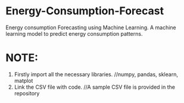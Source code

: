 # Energy-Consumption-Forecast
Energy consumption Forecasting using Machine Learning. A machine learning model to predict energy consumption patterns.

# NOTE:
1. Firstly import all the necessary libraries. //numpy, pandas, sklearn, matplot
2. Link the CSV file with code. //A sample CSV file is provided in the repository
   
